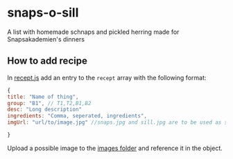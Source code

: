 # snaps-o-sill
A list with homemade schnaps and pickled herring made for Snapsakademien's dinners

## How to add recipe

In [recept.js](https://github.com/Snapsakademien/snaps-o-sill/blob/master/recept.js) add an entry to the `recept` array with the following format:

```javascript
{
title: "Name of thing",
group: "B1", // T1,T2,B1,B2
desc: "Long description"
ingredients: "Comma, seperated, ingredients",
imgUrl: "url/to/image.jpg" //snaps.jpg and sill.jpg are to be used as stock images

}
```

Upload a possible image to the [images folder](https://github.com/Snapsakademien/snaps-o-sill/tree/master/images) and reference it in the object.
